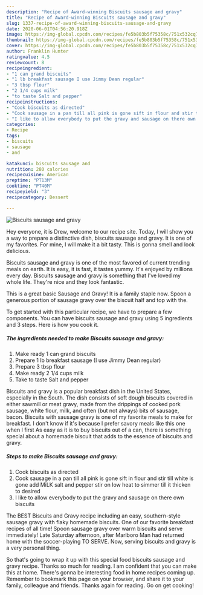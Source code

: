 ```yaml
---
description: "Recipe of Award-winning Biscuits sausage and gravy"
title: "Recipe of Award-winning Biscuits sausage and gravy"
slug: 1337-recipe-of-award-winning-biscuits-sausage-and-gravy
date: 2020-06-01T04:56:20.918Z
image: https://img-global.cpcdn.com/recipes/fe5b803b5f75358c/751x532cq70/biscuits-sausage-and-gravy-recipe-main-photo.jpg
thumbnail: https://img-global.cpcdn.com/recipes/fe5b803b5f75358c/751x532cq70/biscuits-sausage-and-gravy-recipe-main-photo.jpg
cover: https://img-global.cpcdn.com/recipes/fe5b803b5f75358c/751x532cq70/biscuits-sausage-and-gravy-recipe-main-photo.jpg
author: Franklin Hunter
ratingvalue: 4.5
reviewcount: 8
recipeingredient:
- "1 can grand biscuits"
- "1 lb breakfast sausage I use Jimmy Dean regular"
- "3 tbsp flour"
- "2 1/4 cups milk"
- "to taste Salt and pepper"
recipeinstructions:
- "Cook biscuits as directed"
- "Cook sausage in a pan till all pink is gone sift in flour and stir till white is gone add MiLK salt and pepper stir on low heat to simmer till it thicken to desired"
- "I like to allow everybody to put the gravy and sausage on there own biscuits"
categories:
- Recipe
tags:
- biscuits
- sausage
- and

katakunci: biscuits sausage and 
nutrition: 280 calories
recipecuisine: American
preptime: "PT13M"
cooktime: "PT40M"
recipeyield: "3"
recipecategory: Dessert

---
```



![Biscuits sausage and gravy](https://img-global.cpcdn.com/recipes/fe5b803b5f75358c/751x532cq70/biscuits-sausage-and-gravy-recipe-main-photo.jpg)

Hey everyone, it is Drew, welcome to our recipe site. Today, I will show you a way to prepare a distinctive dish, biscuits sausage and gravy. It is one of my favorites. For mine, I will make it a bit tasty. This is gonna smell and look delicious.

Biscuits sausage and gravy is one of the most favored of current trending meals on earth. It is easy, it is fast, it tastes yummy. It's enjoyed by millions every day. Biscuits sausage and gravy is something that I've loved my whole life. They're nice and they look fantastic.

This is a great basic Sausage and Gravy! It is a family staple now. Spoon a generous portion of sausage gravy over the biscuit half and top with the.


To get started with this particular recipe, we have to prepare a few components. You can have biscuits sausage and gravy using 5 ingredients and 3 steps. Here is how you cook it.

<!--inarticleads1-->

##### The ingredients needed to make Biscuits sausage and gravy:

1. Make ready 1 can grand biscuits
1. Prepare 1 lb breakfast sausage (I use Jimmy Dean regular)
1. Prepare 3 tbsp flour
1. Make ready 2 1/4 cups milk
1. Take to taste Salt and pepper


Biscuits and gravy is a popular breakfast dish in the United States, especially in the South. The dish consists of soft dough biscuits covered in either sawmill or meat gravy, made from the drippings of cooked pork sausage, white flour, milk, and often (but not always) bits of sausage, bacon. Biscuits with sausage gravy is one of my favorite meals to make for breakfast. I don&#39;t know if it&#39;s because I prefer savory meals like this one when I first As easy as it is to buy biscuits out of a can, there is something special about a homemade biscuit that adds to the essence of biscuits and gravy. 

<!--inarticleads2-->

##### Steps to make Biscuits sausage and gravy:

1. Cook biscuits as directed
1. Cook sausage in a pan till all pink is gone sift in flour and stir till white is gone add MiLK salt and pepper stir on low heat to simmer till it thicken to desired
1. I like to allow everybody to put the gravy and sausage on there own biscuits


The BEST Biscuits and Gravy recipe including an easy, southern-style sausage gravy with flaky homemade biscuits. One of our favorite breakfast recipes of all time! Spoon sausage gravy over warm biscuits and serve immediately! Late Saturday afternoon, after Marlboro Man had returned home with the soccer-playing TO SERVE. Now, serving biscuits and gravy is a very personal thing. 

So that's going to wrap it up with this special food biscuits sausage and gravy recipe. Thanks so much for reading. I am confident that you can make this at home. There's gonna be interesting food in home recipes coming up. Remember to bookmark this page on your browser, and share it to your family, colleague and friends. Thanks again for reading. Go on get cooking!
